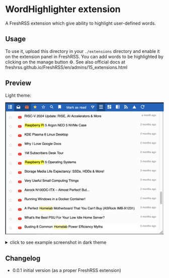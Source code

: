 # WordHighlighter extension

A FreshRSS extension which give ability to highlight user-defined words.

## Usage

To use it, upload this directory in your `./extensions` directory and enable it on the extension panel in FreshRSS. You can add words to be highlighted by clicking on the manage button ⚙️.
See also official docs at freshrss.github.io/FreshRSS/en/admins/15_extensions.html

## Preview

Light theme:

![snapshot](./snapshot.png)

<!-- markdownlint-disable -->
<details>
  <summary>click to see example screenshot in dark theme</summary>

![snapshot-dark-theme](./snapshot-dark.png)

</details>
<!-- markdownlint-enable -->

## Changelog

- 0.0.1 initial version (as a proper FreshRSS extension)
